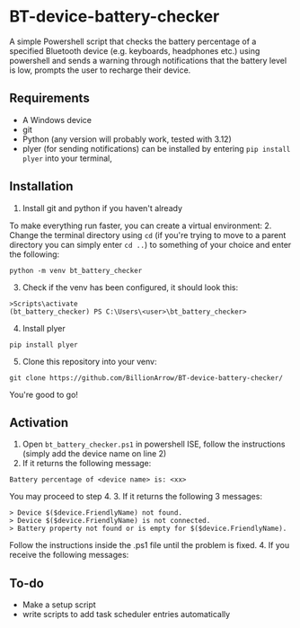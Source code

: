 # BT-device-battery-checker
A simple Powershell script that checks the battery percentage of a specified Bluetooth device (e.g. keyboards, headphones etc.) using powershell and sends a warning through notifications that the battery level is low, prompts the user to recharge their device.
## Requirements
- A Windows device
- git
- Python (any version will probably work, tested with 3.12)
- plyer (for sending notifications) can be installed by entering `pip install plyer` into your terminal, 
## Installation
1. Install git and python if you haven't already

To make everything run faster, you can create a virtual environment:
2. Change the terminal directory using `cd` (if you're trying to move to a parent directory you can simply enter `cd ..`) to something of your choice and enter the following:
```
python -m venv bt_battery_checker
```
3. Check if the venv has been configured, it should look this:
```
>Scripts\activate
(bt_battery_checker) PS C:\Users\<user>\bt_battery_checker>
```
4. Install plyer
```
pip install plyer
```
5. Clone this repository into your venv:
```
git clone https://github.com/BillionArrow/BT-device-battery-checker/
```
You're good to go!
## Activation
1. Open `bt_battery_checker.ps1` in powershell ISE, follow the instructions (simply add the device name on line 2)
2. If it returns the following message:
```
Battery percentage of <device name> is: <xx>
```
You may proceed to step 4.
3. If it returns the following 3 messages:
```
> Device $($device.FriendlyName) not found.
> Device $($device.FriendlyName) is not connected.
> Battery property not found or is empty for $($device.FriendlyName).
```
Follow the instructions inside the .ps1 file until the problem is fixed.
4.
If you receive the following messages:
## To-do
- Make a setup script
- write scripts to add task scheduler entries automatically
